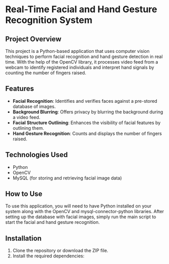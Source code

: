 # Real-Time Facial and Hand Gesture Recognition System

## Project Overview
This project is a Python-based application that uses computer vision techniques to perform facial recognition and hand gesture detection in real time. With the help of the OpenCV library, it processes video feed from a webcam to identify registered individuals and interpret hand signals by counting the number of fingers raised.

## Features
- **Facial Recognition**: Identifies and verifies faces against a pre-stored database of images.
- **Background Blurring**: Offers privacy by blurring the background during a video feed.
- **Facial Structure Outlining**: Enhances the visibility of facial features by outlining them.
- **Hand Gesture Recognition**: Counts and displays the number of fingers raised.

## Technologies Used
- Python
- OpenCV
- MySQL (for storing and retrieving facial image data)

## How to Use
To use this application, you will need to have Python installed on your system along with the OpenCV and mysql-connector-python libraries. After setting up the database with facial images, simply run the main script to start the facial and hand gesture recognition.

## Installation
1. Clone the repository or download the ZIP file.
2. Install the required dependencies:

